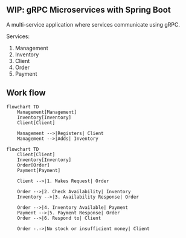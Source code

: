 ## WIP: gRPC Microservices with Spring Boot


A multi-service application where services communicate using gRPC.

Services:
1. Management
2. Inventory
3. Client
4. Order
5. Payment


## Work flow

```mermaid
flowchart TD
    Management[Management]
    Inventory[Inventory]
    Client[Client]

    Management -->|Registers| Client
    Management -->|Adds| Inventory
```

```mermaid
flowchart TD
    Client[Client]
    Inventory[Inventory]
    Order[Order]
    Payment[Payment]

    Client -->|1. Makes Request| Order
    
    Order -->|2. Check Availability| Inventory
    Inventory -->|3. Availability Response| Order

    Order -->|4. Inventory Available| Payment
    Payment -->|5. Payment Response| Order
    Order -->|6. Respond to| Client

    Order -.->|No stock or insufficient money| Client
```
